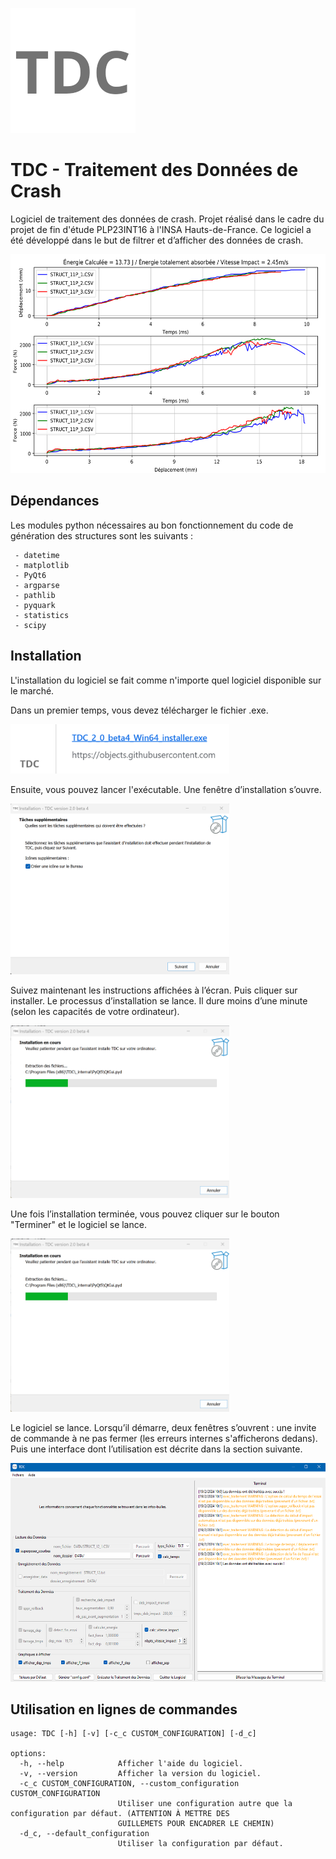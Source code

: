 ![Lattybrides logo](/ressources/logo.png?raw=true)

# TDC - Traitement des Données de Crash
Logiciel de traitement des données de crash. Projet réalisé dans le cadre du projet de fin d'étude PLP23INT16 à l'INSA Hauts-de-France. Ce logiciel a été développé dans le but de filtrer et d’afficher des données de crash.

<img src="https://github.com/AdrienHerman/TDC-Traitement_des_Donnees_de_Crash/blob/last-stable/ressources/courbe.svg" height="350">

## Dépendances
Les modules python nécessaires au bon fonctionnement du code de génération des structures sont les suivants :
```
 - datetime
 - matplotlib
 - PyQt6
 - argparse
 - pathlib
 - pyquark
 - statistics
 - scipy
```

## Installation
L'installation du logiciel se fait comme n'importe quel logiciel disponible sur le marché. 

Dans un premier temps, vous devez télécharger le fichier .exe.

<img src="https://github.com/AdrienHerman/TDC-Traitement_des_Donnees_de_Crash/blob/last-stable/ressources/fichier_exe.png" width="350">

Ensuite, vous pouvez lancer l'exécutable. Une fenêtre d’installation s’ouvre.

<img src="https://github.com/AdrienHerman/TDC-Traitement_des_Donnees_de_Crash/blob/last-stable/ressources/fenetre_installation.png" width="350">

Suivez maintenant les instructions affichées à l’écran. Puis cliquer sur installer. Le processus d’installation se lance. Il dure moins d’une minute (selon les capacités de votre ordinateur).

<img src="https://github.com/AdrienHerman/TDC-Traitement_des_Donnees_de_Crash/blob/last-stable/ressources/installation_en_cours.png" width="350">

Une fois l’installation terminée, vous pouvez cliquer sur le bouton "Terminer" et le logiciel se lance.

<img src="https://github.com/AdrienHerman/TDC-Traitement_des_Donnees_de_Crash/blob/last-stable/ressources/fin_installation.png" width="350">

Le logiciel se lance. Lorsqu’il démarre, deux fenêtres s’ouvrent : une invite de commande à ne pas fermer (les erreurs internes s'afficherons dedans). Puis une interface dont l’utilisation est décrite dans la section suivante.

<img src="https://github.com/AdrienHerman/TDC-Traitement_des_Donnees_de_Crash/blob/last-stable/ressources/interface.png" height="350">

## Utilisation en lignes de commandes
```
usage: TDC [-h] [-v] [-c_c CUSTOM_CONFIGURATION] [-d_c]  
  
options:  
  -h, --help            Afficher l'aide du logiciel.  
  -v, --version         Afficher la version du logiciel.  
  -c_c CUSTOM_CONFIGURATION, --custom_configuration CUSTOM_CONFIGURATION  
                        Utiliser une configuration autre que la configuration par défaut. (ATTENTION À METTRE DES  
                        GUILLEMETS POUR ENCADRER LE CHEMIN)  
  -d_c, --default_configuration  
                        Utiliser la configuration par défaut.  
```

